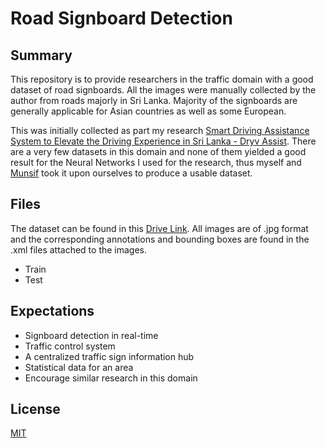 # Road Signboard Detection

## Summary
This repository is to provide researchers in the traffic domain with a good dataset of road signboards.
All the images were manually collected by the author from roads majorly in Sri Lanka. Majority of the signboards are generally applicable for Asian countries as well as some European.

This was initially collected as part my research [Smart Driving Assistance System to Elevate the Driving Experience in Sri Lanka - Dryv Assist](https://ieeexplore.ieee.org/document/8550065). There are a very few datasets in this domain and none of them yielded a good result for the Neural Networks I used for the research, thus myself and [Munsif](https://github.com/munsif3) took it upon ourselves to produce a usable dataset.

## Files
The dataset can be found in this [Drive Link](_).
All images are of .jpg format and the corresponding annotations and bounding boxes are found in the .xml files attached to the images.
* Train
* Test

## Expectations
* Signboard detection in real-time
* Traffic control system
* A centralized traffic sign information hub
* Statistical data for an area
* Encourage similar research in this domain

## License
[MIT](https://choosealicense.com/licenses/mit/)
